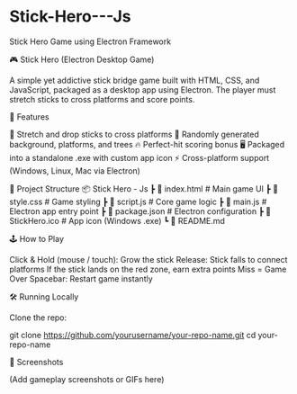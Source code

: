 # Stick-Hero---Js
Stick Hero Game using Electron Framework

🎮 Stick Hero (Electron Desktop Game)

A simple yet addictive stick bridge game built with HTML, CSS, and JavaScript, packaged as a desktop app using Electron.
The player must stretch sticks to cross platforms and score points.

🚀 Features

🎯 Stretch and drop sticks to cross platforms
🌄 Randomly generated background, platforms, and trees
🔥 Perfect-hit scoring bonus
🖥️ Packaged into a standalone .exe with custom app icon
⚡ Cross-platform support (Windows, Linux, Mac via Electron)

📂 Project Structure
📦 Stick Hero - Js
 ┣ 📜 index.html      # Main game UI
 ┣ 📜 style.css       # Game styling
 ┣ 📜 script.js       # Core game logic
 ┣ 📜 main.js         # Electron app entry point
 ┣ 📜 package.json    # Electron configuration
 ┣ 📜 StickHero.ico   # App icon (Windows .exe)
 ┗ 📜 README.md

🕹️ How to Play

Click & Hold (mouse / touch): Grow the stick
Release: Stick falls to connect platforms
If the stick lands on the red zone, earn extra points
Miss = Game Over
Spacebar: Restart game instantly

🛠️ Running Locally

Clone the repo:

git clone https://github.com/yourusername/your-repo-name.git
cd your-repo-name


📸 Screenshots

(Add gameplay screenshots or GIFs here)
